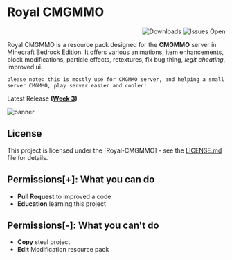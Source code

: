 # Royal CMGMMO

<div align="right">
  <img src="https://img.shields.io/github/downloads/lnwAitJi/Royal-CMGMMO/total?style=for-the-badge" alt="Downloads"/>
  <img src="https://img.shields.io/github/issues/lnwAitJi/Royal-CMGMMO?label=ISSUES&style=for-the-badge" alt="Issues Open"/>
</div>

Royal CMGMMO is a resource pack designed for the **CMGMMO** server in Minecraft Bedrock Edition. It offers various animations, item enhancements, block modifications, particle effects, retextures, fix bug thing, *legit cheating*, improved ui.

``please note: this is mostly use for CMGMMO server, and helping a small server CMGMMO, play server easier and cooler!``

Latest Release **([Week 3](../../releases/tag/week_3))**

![banner](https://github.com/lnwAitJi/Royal-CMGMMO/assets/100911929/c5cf90b7-8c46-4da3-a5b1-8647eb557de5)


## License

This project is licensed under the [Royal-CMGMMO] - see the [LICENSE.md](LICENSE.md) file for details.

## Permissions[+]: What you can do

- **Pull Request** to improved a code
- **Education** learning this project

## Permissions[-]: What you can't do

- **Copy** steal project
- **Edit** Modification resource pack